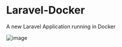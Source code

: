 # Laravel-Docker

  A new Laravel Application running in Docker

![image](https://user-images.githubusercontent.com/84518155/204143951-f845e136-730f-4b8c-beef-f8cd8bfb074c.png)
